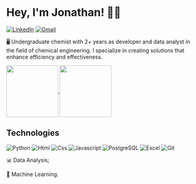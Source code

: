 # Hey, I'm Jonathan! ✌🏻

[![LinkedIn](https://img.shields.io/badge/LinkedIn-0077B5?style=for-the-badge&logo=linkedin&logoColor=white)](https://www.linkedin.com/in/jonathan-motta/)
[![Gmail](https://img.shields.io/badge/Gmail-D14836?style=for-the-badge&logo=gmail&logoColor=white)](mailto:jonathangmotta98@gmail.com)

🖥️ Undergraduate chemist with 2+ years as developer and data analyst in the field of chemical engineering. I specialize in creating solutions that enhance efficiency and effectiveness.

<a href="https://github.com/anuraghazra/github-readme-stats">
  <img height=135 align="center" src="https://github-readme-stats.vercel.app/api?username=jgmotta98&show_icons=true&theme=dark" />
</a>
<a href="https://github.com/anuraghazra/convoychat">
  <img height=135 align="center" src="https://github-readme-stats.vercel.app/api/top-langs/?username=jgmotta98&theme=dark" />
</a>

## Technologies

![Python](https://img.shields.io/badge/Python-14354C?style=for-the-badge&logo=python&logoColor=white)
![Html](https://img.shields.io/badge/HTML5-E34F26?style=for-the-badge&logo=html5&logoColor=white)
![Css](https://img.shields.io/badge/CSS3-1572B6?style=for-the-badge&logo=css3&logoColor=white)
![Javascript](https://img.shields.io/badge/JavaScript-323330?style=for-the-badge&logo=javascript&logoColor=F7DF1E)
![PostgreSQL](https://img.shields.io/badge/PostgreSQL-316192?style=for-the-badge&logo=postgresql&logoColor=white)
![Excel](https://img.shields.io/badge/Microsoft_Excel-217346?style=for-the-badge&logo=microsoft-excel&logoColor=white)
![Git](https://img.shields.io/badge/GIT-E44C30?style=for-the-badge&logo=git&logoColor=white)

📊 Data Analysis;

🤖 Machine Learning.
